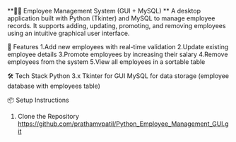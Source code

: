 **🧑‍💼 Employee Management System (GUI + MySQL)
**
A desktop application built with Python (Tkinter) and MySQL to manage employee records. It supports adding, updating, promoting, and removing employees using an intuitive graphical user interface.

🚀 Features
1.Add new employees with real-time validation
2.Update existing employee details
3.Promote employees by increasing their salary
4.Remove employees from the system
5.View all employees in a sortable table

🛠 Tech Stack
Python 3.x
Tkinter for GUI
MySQL for data storage (employee database with employees table)

📦 Setup Instructions
1. Clone the Repository
   https://github.com/prathamvpatil/Python_Employee_Management_GUI.git

